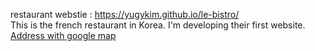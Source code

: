 restaurant webstie : https://yugykim.github.io/le-bistro/
<br />
This is the french restaurant in Korea. I'm developing their first website. 
[Address with google map](https://www.google.com/maps/place/Le+Bistro+Namsan/data=!3m1!4b1!4m5!3m4!1s0x357ca3336b9b51e7:0x61e5247de86937ab!8m2!3d37.5407891!4d126.9868117)
